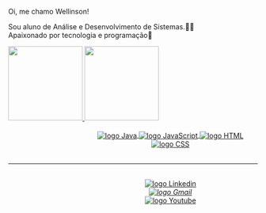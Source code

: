 Oi, me chamo Wellinson!

Sou aluno de Análise e Desenvolvimento de Sistemas.👨‍💻
<br>
Apaixonado por tecnologia e programação💙
<br>

<a href="https://github.com/wellinsongabriel">
<div style="display: inline_block">
  <img height="150em" src="https://github-readme-stats.vercel.app/api?username=Wellinsongabriel&show_icons=true&include_all_commits=true&theme=radical&custom_title=Status%20no%20GitHub"/>
  <img height="150em" src="https://github-readme-stats.vercel.app/api/top-langs/?username=wellinsongabriel&show_icons=true&theme=radical&custom_title=Principais%20linguagens"/>
</div>

<div style="padding-left: 30%;" align="center" ><br>
  <img align="center" alt="logo Java" src="https://img.shields.io/badge/Java-ED8B00?style=for-the-badge&logo=java&logoColor=white">
  <img align="center" alt="logo JavaScript" src="https://img.shields.io/badge/JavaScript-F7DF1E?style=for-the-badge&logo=javascript&logoColor=black">
  <img align="center" alt="logo HTML" src="https://img.shields.io/badge/HTML5-E34F26?style=for-the-badge&logo=html5&logoColor=white">
  <img align="center" alt="logo CSS" src="https://img.shields.io/badge/CSS3-1572B6?style=for-the-badge&logo=css3&logoColor=white">
</div>
</a>

<br>
<hr>


<div style="padding-left: 30%;" align="center" ><br> 
  <a href="https://www.linkedin.com/in/wellinsongabriel/" target="_blank"><img align="center" alt="logo Linkedin" src="https://img.shields.io/badge/LinkedIn-0077B5?style=for-the-badge&logo=linkedin&logoColor=white"></a>
  <address><a href="mailto:wellinsongabriel@gmail.com" target="_blank"><img align="center" alt="logo Gmail" src="https://img.shields.io/badge/Gmail-D14836?style=for-the-badge&logo=gmail&logoColor=white"></a></address>
  <a href="https://www.youtube.com/channel/UCw6i_BtESrnosxZNNv68y3A" target="_blank"><img align="center" alt="logo Youtube" src="https://img.shields.io/badge/YouTube-FF0000?style=for-the-badge&logo=youtube&logoColor=white"></a>
</div>
